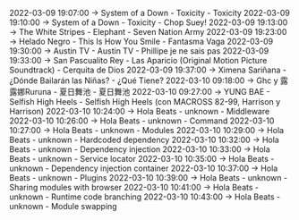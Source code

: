 2022-03-09 19:07:00 -> System of a Down - Toxicity - Toxicity
2022-03-09 19:10:00 -> System of a Down - Toxicity - Chop Suey!
2022-03-09 19:13:00 -> The White Stripes - Elephant - Seven Nation Army
2022-03-09 19:23:00 -> Helado Negro - This Is How You Smile - Fantasma Vaga
2022-03-09 19:30:00 -> Austin TV - Austin TV - Phillipe je ne sais pas
2022-03-09 19:33:00 -> San Pascualito Rey - Las Aparicio (Original Motion Picture Soundtrack) - Cerquita de Dios
2022-03-09 19:37:00 -> Ximena Sariñana - ¿Dónde Bailarán las Niñas? - ¿Qué Tiene?
2022-03-10 09:18:00 -> Ghc y 露露娜Ruruna - 夏日舞池 - 夏日舞池
2022-03-10 09:27:00 -> YUNG BAE - Selfish High Heels - Selfish High Heels (con MACROSS 82-99, Harrison y Harrison)
2022-03-10 10:24:00 -> Hola Beats - unknown - Middleware
2022-03-10 10:26:00 -> Hola Beats - unknown - Command
2022-03-10 10:27:00 -> Hola Beats - unknown - Modules
2022-03-10 10:29:00 -> Hola Beats - unknown - Hardcoded dependency
2022-03-10 10:32:00 -> Hola Beats - unknown - Dependency injection
2022-03-10 10:33:00 -> Hola Beats - unknown - Service locator
2022-03-10 10:35:00 -> Hola Beats - unknown - Dependency injection container
2022-03-10 10:37:00 -> Hola Beats - unknown - Plugins
2022-03-10 10:39:00 -> Hola Beats - unknown - Sharing modules with browser
2022-03-10 10:41:00 -> Hola Beats - unknown - Runtime code branching
2022-03-10 10:43:00 -> Hola Beats - unknown - Module swapping
